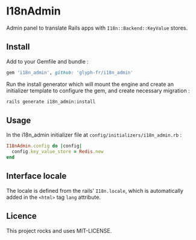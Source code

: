 # I18nAdmin

Admin panel to translate Rails apps with `I18n::Backend::KeyValue` stores.

## Install

Add to your Gemfile and bundle :

```ruby
gem 'i18n_admin', github: 'glyph-fr/i18n_admin'
```

Run the install generator which will mount the engine and create an initializer
template to configure the gem, and create necessary migration :

```bash
rails generate i18n_admin:install
```

## Usage

In the i18n_admin initializer file at `config/initializers/i18n_admin.rb` :

```ruby
I18nAdmin.config do |config|
  config.key_value_store = Redis.new
end
```

## Interface locale

The locale is defined from the rails' `I18n.locale`, which is automatically
added in the `<html>` tag `lang` attribute.

## Licence

This project rocks and uses MIT-LICENSE.